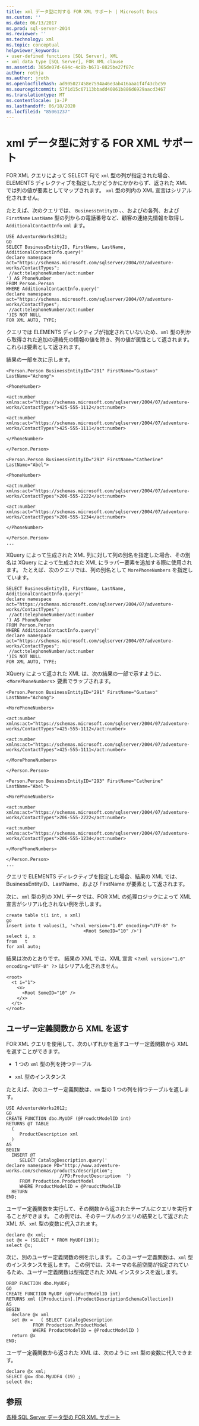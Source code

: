 ```yaml
---
title: xml データ型に対する FOR XML サポート | Microsoft Docs
ms.custom: ''
ms.date: 06/13/2017
ms.prod: sql-server-2014
ms.reviewer: ''
ms.technology: xml
ms.topic: conceptual
helpviewer_keywords:
- user-defined functions [SQL Server], XML
- xml data type [SQL Server], FOR XML clause
ms.assetid: 365de07d-694c-4c8b-b671-8825be27f87c
author: rothja
ms.author: jroth
ms.openlocfilehash: ad905027458e7594a46e3ab416aaa1f4f43cbc59
ms.sourcegitcommit: 57f1d15c67113bbadd40861b886d6929aacd3467
ms.translationtype: MT
ms.contentlocale: ja-JP
ms.lasthandoff: 06/18/2020
ms.locfileid: "85061237"
---
```

# <a name="for-xml-support-for-the-xml-data-type"></a>xml データ型に対する FOR XML サポート
  FOR XML クエリによって SELECT 句で `xml` 型の列が指定された場合、ELEMENTS ディレクティブを指定したかどうかにかかわらず、返された XML では列の値が要素としてマップされます。 `xml` 型の列内の XML 宣言はシリアル化されません。  
  
 たとえば、次のクエリでは、 `BusinessEntityID` 、、およびの各列、および `FirstName` `LastName` 型の列からの電話番号など、顧客の連絡先情報を取得し `AdditionalContactInfo` `xml` ます。  
  
```  
USE AdventureWorks2012;  
GO  
SELECT BusinessEntityID, FirstName, LastName, AdditionalContactInfo.query('  
declare namespace act="https://schemas.microsoft.com/sqlserver/2004/07/adventure-works/ContactTypes";  
 //act:telephoneNumber/act:number  
') AS PhoneNumber  
FROM Person.Person  
WHERE AdditionalContactInfo.query('  
declare namespace act="https://schemas.microsoft.com/sqlserver/2004/07/adventure-works/ContactTypes";  
 //act:telephoneNumber/act:number  
')IS NOT NULL  
FOR XML AUTO, TYPE;  
```  
  
 クエリでは ELEMENTS ディレクティブが指定されていないため、`xml` 型の列から取得された追加の連絡先の情報の値を除き、列の値が属性として返されます。 これらは要素として返されます。  
  
 結果の一部を次に示します。  
  
 `<Person.Person BusinessEntityID="291" FirstName="Gustavo" LastName="Achong">`  
  
 `<PhoneNumber>`  
  
 `<act:number xmlns:act="https://schemas.microsoft.com/sqlserver/2004/07/adventure-works/ContactTypes">425-555-1112</act:number>`  
  
 `<act:number xmlns:act="https://schemas.microsoft.com/sqlserver/2004/07/adventure-works/ContactTypes">425-555-1111</act:number>`  
  
 `</PhoneNumber>`  
  
 `</Person.Person>`  
  
 `<Person.Person BusinessEntityID="293" FirstName="Catherine" LastName="Abel">`  
  
 `<PhoneNumber>`  
  
 `<act:number xmlns:act="https://schemas.microsoft.com/sqlserver/2004/07/adventure-works/ContactTypes">206-555-2222</act:number>`  
  
 `<act:number xmlns:act="https://schemas.microsoft.com/sqlserver/2004/07/adventure-works/ContactTypes">206-555-1234</act:number>`  
  
 `</PhoneNumber>`  
  
```  
</Person.Person>  
...  
```  
  
 XQuery によって生成された XML 列に対して列の別名を指定した場合、その別名は XQuery によって生成された XML にラッパー要素を追加する際に使用されます。 たとえば、次のクエリでは、列の別名として `MorePhoneNumbers` を指定しています。  
  
```  
SELECT BusinessEntityID, FirstName, LastName, AdditionalContactInfo.query('  
declare namespace act="https://schemas.microsoft.com/sqlserver/2004/07/adventure-works/ContactTypes";  
 //act:telephoneNumber/act:number  
') AS PhoneNumber  
FROM Person.Person  
WHERE AdditionalContactInfo.query('  
declare namespace act="https://schemas.microsoft.com/sqlserver/2004/07/adventure-works/ContactTypes";  
 //act:telephoneNumber/act:number  
')IS NOT NULL  
FOR XML AUTO, TYPE;  
```  
  
 XQuery によって返された XML は、次の結果の一部で示すように、<`MorePhoneNumbers`> 要素でラップされます。  
  
 `<Person.Person BusinessEntityID="291" FirstName="Gustavo" LastName="Achong">`  
  
 `<MorePhoneNumbers>`  
  
 `<act:number xmlns:act="https://schemas.microsoft.com/sqlserver/2004/07/adventure-works/ContactTypes">425-555-1112</act:number>`  
  
 `<act:number xmlns:act="https://schemas.microsoft.com/sqlserver/2004/07/adventure-works/ContactTypes">425-555-1111</act:number>`  
  
 `</MorePhoneNumbers>`  
  
 `</Person.Person>`  
  
 `<Person.Person BusinessEntityID="293" FirstName="Catherine" LastName="Abel">`  
  
 `<MorePhoneNumbers>`  
  
 `<act:number xmlns:act="https://schemas.microsoft.com/sqlserver/2004/07/adventure-works/ContactTypes">206-555-2222</act:number>`  
  
 `<act:number xmlns:act="https://schemas.microsoft.com/sqlserver/2004/07/adventure-works/ContactTypes">206-555-1234</act:number>`  
  
 `</MorePhoneNumbers>`  
  
```  
</Person.Person>  
...  
```  
  
 クエリで ELEMENTS ディレクティブを指定した場合、結果の XML では、BusinessEntityID、LastName、および FirstName が要素として返されます。  
  
 次に、`xml` 型の列の XML データでは、FOR XML の処理ロジックによって XML 宣言がシリアル化されない例を示します。  
  
```  
create table t(i int, x xml)  
go  
insert into t values(1, '<?xml version="1.0" encoding="UTF-8" ?>  
                             <Root SomeID="10" />')  
select i, x  
from   t  
for xml auto;  
```  
  
 結果は次のとおりです。 結果の XML では、XML 宣言 <`?xml version="1.0" encoding="UTF-8" ?`> はシリアル化されません。  
  
```  
<root>  
  <t i="1">  
    <x>  
      <Root SomeID="10" />  
    </x>  
  </t>  
</root>  
```  
  
## <a name="returning-xml-from-a-user-defined-function"></a>ユーザー定義関数から XML を返す  
 FOR XML クエリを使用して、次のいずれかを返すユーザー定義関数から XML を返すことができます。  
  
-   1 つの `xml` 型の列を持つテーブル  
  
-   `xml` 型のインスタンス  
  
 たとえば、次のユーザー定義関数は、`xm` 型の 1 つの列を持つテーブルを返します。  
  
```  
USE AdventureWorks2012;  
GO  
CREATE FUNCTION dbo.MyUDF (@ProudctModelID int)  
RETURNS @T TABLE  
  (  
     ProductDescription xml  
  )  
AS  
BEGIN  
  INSERT @T  
     SELECT CatalogDescription.query('  
declare namespace PD="http://www.adventure-works.com/schemas/products/description";  
                    //PD:ProductDescription  ')  
     FROM Production.ProductModel  
     WHERE ProductModelID = @ProudctModelID  
  RETURN  
END;  
```  
  
 ユーザー定義関数を実行して、その関数から返されたテーブルにクエリを実行することができます。 この例では、そのテーブルのクエリの結果として返された XML が、`xml` 型の変数に代入されます。  
  
```  
declare @x xml;  
set @x = (SELECT * FROM MyUDF(19));  
select @x;  
```  
  
 次に、別のユーザー定義関数の例を示します。 このユーザー定義関数は、`xml` 型のインスタンスを返します。 この例では、スキーマの名前空間が指定されているため、ユーザー定義関数は型指定された XML インスタンスを返します。  
  
```  
DROP FUNCTION dbo.MyUDF;  
GO  
CREATE FUNCTION MyUDF (@ProductModelID int)   
RETURNS xml ([Production].[ProductDescriptionSchemaCollection])  
AS  
BEGIN  
  declare @x xml  
  set @x =   ( SELECT CatalogDescription  
          FROM Production.ProductModel  
          WHERE ProductModelID = @ProductModelID )  
  return @x  
END;  
```  
  
 ユーザー定義関数から返された XML は、次のように `xml` 型の変数に代入できます。  
  
```  
declare @x xml;  
SELECT @x= dbo.MyUDF4 (19) ;  
select @x;  
```  
  
## <a name="see-also"></a>参照  
 [各種 SQL Server データ型の FOR XML サポート](for-xml-support-for-various-sql-server-data-types.md)  
  
  
